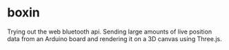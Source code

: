 # boxin

Trying out the web bluetooth api. Sending large amounts of live position data from an Arduino board and rendering it on a 3D canvas using Three.js.
